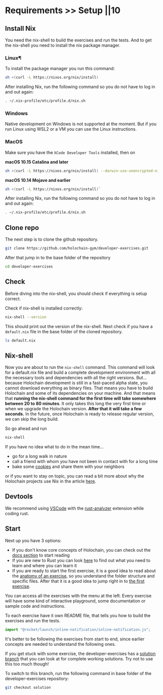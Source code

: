 # Requirements >> Setup ||10

## Install Nix

You need the nix-shell to build the exercises and run the tests. And to get the nix-shell you need to install the nix package manager.

### Linux¶

To install the package manager you run this command:

```bash
sh <(curl -L https://nixos.org/nix/install)
```

After installing Nix, run the following command so you do not have to log in and out again:

```bash
. ~/.nix-profile/etc/profile.d/nix.sh
```

### Windows

Native development on Windows is not supported at the moment. But if you run Linux using WSL2 or a VM you can use the Linux instructions.

### MacOS

Make sure you have the `XCode Developer Tools` installed, then on  

**macOS 10.15 Catalina and later**  
```bash
sh <(curl -L https://nixos.org/nix/install) --darwin-use-unencrypted-nix-store-volume
```

**macOS 10.14 Mojave and earlier**  

```bash
sh <(curl -L https://nixos.org/nix/install)`
```

After installing Nix, run the following command so you do not have to log in and out again:

```bash
. ~/.nix-profile/etc/profile.d/nix.sh
```


## Clone repo

The next step is to clone the github repository.

```bash
git clone https://github.com/holochain-gym/developer-exercises.git
```

After that jump in to the base folder of the repository

```bash
cd developer-exercises
```



## Check
Before diving into the nix-shell, you should check if everything is setup correct.

Check if nix-shell is installed correctly:

```bash
nix-shell --version
```
This should print out the version of the nix-shell.
Next check if you have a `default.nix` file in the base folder of the cloned repository.

```bash
ls default.nix
```

## Nix-shell

Now you are about to run the `nix-shell` command. This command will look for a default.nix file and build a complete development environment with all the necessary tools and dependencies with all the right versions.
But... because Holochain development is still in a fast-paced alpha state, you cannot download everything as binary files. That means you have to build Holochain and some of its dependencies on your machine. And that means that **running the nix-shell command for the first time will take somewhere between 20 to 80 minutes**.
It only takes this long the very first time or when we upgrade the Holochain version. **After that it will take a few seconds.** In the future, once Holochain is ready to release regular version, we can skip the long build.

So go ahead and run

```bash
nix-shell
```
If you have no idea what to do in the mean time...
- go for a long walk in nature
- call a friend with whom you have not been in contact with for a long time
- bake some [cookies](https://www.bbcgoodfood.com/recipes/basic-cookies) and share them with your neighbors

or if you want to stay on topic, you can read a bit more about why the Holochain projects use Nix in the article [here](https://developer.holochain.org/docs/install-advanced/#more-info-on-nix).

## Devtools

We recommend using [VSCode](https://code.visualstudio.com/) with the [rust-analyzer](https://rust-analyzer.github.io/) extension while coding rust.

## Start

Next up you have 3 options:
- If you don't know core concepts of Holochain, you can check out the [docs section](/developers/requirements/documentation) to start reading
- If you are new to Rust you can look [here](/developers/requirements/rust) to find out what you need to learn and where you can learn it
- If you are ready to start the first exercise, it is a good idea to read about the [anatomy of an exercise](/developers/requirements/anatomy-exercise), so you understand the folder structure and specific files. After that it is a good idea to jump right in to [the first exercise](/developers/basic/entries).


You can access all the exercises with the menu at the left. Every exercise will have some kind of interactive playground, some documentation or sample code and instructions.

To each exercise have it own README file, that tells you how to build the exercises and run the tests.

```js script
import "@rocket/launch/inline-notification/inline-notification.js";
```

<inline-notification type="warning" title="Order of exercises">

It's better to be following the exercises from start to end, since earlier concepts are needed to understand the following ones.

</inline-notification>

<inline-notification type="tip" title="Solutions">

If you get stuck with some exercise, the developer-exercises has a [solution branch](https://github.com/holochain-gym/developer-exercises/tree/solution) that you can look at for complete working solutions. Try not to use this too much though!

To switch to this branch, run the following command in base folder of the developer-exercises repository:

```bash
git checkout solution
```


</inline-notification>